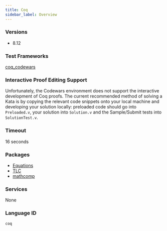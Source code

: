 ```yaml
---
title: Coq
sidebar_label: Overview
---
```



### Versions

- 8.12

### Test Frameworks

[coq_codewars](https://github.com/Codewars/coq_codewars)

### Interactive Proof Editing Support

Unfortunately, the Codewars environment does not support the interactive development of Coq proofs. The current recommended method of solving a Kata is by copying the relevant code snippets onto your local machine and developing your solution locally: preloaded code should go into `Preloaded.v`, your solution into `Solution.v` and the Sample/Submit tests into `SolutionTest.v`.

### Timeout

16 seconds

### Packages

- [Equations](http://mattam82.github.io/Coq-Equations/)
- [TLC](https://www.chargueraud.org/softs/tlc/)
- [mathcomp](http://math-comp.github.io/math-comp/)

### Services

None

### Language ID

`coq`
